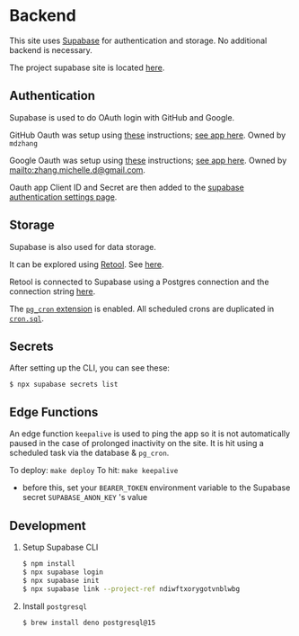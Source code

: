 # Backend

This site uses [Supabase](https://supabase.com/) for authentication and storage. No additional backend is necessary.

The project supabase site is located [here](https://app.supabase.com/project/ndiwftxorygotvnblwbg).

## Authentication

Supabase is used to do OAuth login with GitHub and Google.

GitHub Oauth was setup using [these](https://docs.github.com/en/developers/apps/building-oauth-apps/creating-an-oauth-app) instructions; [see app here](https://github.com/settings/applications/1960145). Owned by `mdzhang`

Google Oauth was setup using [these](https://developers.google.com/identity/protocols/oauth2) instructions; [see app here](https://console.cloud.google.com/apis/credentials?project=burns-depression). Owned by <mailto:zhang.michelle.d@gmail.com>.

Oauth app Client ID and Secret are then added to the [supabase authentication settings page](https://app.supabase.com/project/ndiwftxorygotvnblwbg/auth/settings).

## Storage

Supabase is also used for data storage.

It can be explored using [Retool](https://retool.com/). See [here](https://amisad.retool.com/editor/56b73190-0e0b-11ed-bc13-9b7b1b94e78e).

Retool is connected to Supabase using a Postgres connection and the connection string [here](https://app.supabase.com/project/ndiwftxorygotvnblwbg/settings/database).

The [`pg_cron` extension](https://supabase.com/docs/guides/database/extensions/pgcron) is enabled. All scheduled crons are duplicated in [`cron.sql`](./cron.sql).

## Secrets

After setting up the CLI, you can see these:

`$ npx supabase secrets list`

## Edge Functions

An edge function `keepalive` is used to ping the app so it is not automatically paused in the case of prolonged inactivity on the site. It is hit using a scheduled task via the database & `pg_cron`.

To deploy: `make deploy`
To hit: `make keepalive`
  - before this, set your `BEARER_TOKEN` environment variable to the Supabase secret `SUPABASE_ANON_KEY` 's value

## Development

1. Setup Supabase CLI
    ```sh
    $ npm install
    $ npx supabase login
    $ npx supabase init
    $ npx supabase link --project-ref ndiwftxorygotvnblwbg
    ```
1. Install `postgresql`
    ```sh
    $ brew install deno postgresql@15
    ```
